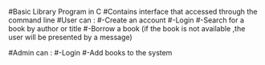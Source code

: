 #Basic Library Program in C
#Contains interface that accessed through the command line
#User can :
#-Create an account
#-Login
#-Search for a book by author or title
#-Borrow a book (if the book is not available ,the user will be presented by a message)

#Admin can :
#-Login 
#-Add books to the system



